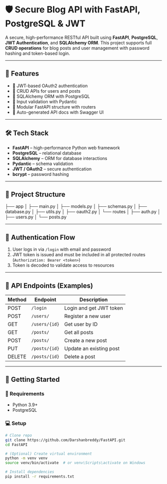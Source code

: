 # 🛡️ Secure Blog API with FastAPI, PostgreSQL & JWT

A secure, high-performance RESTful API built using **FastAPI**, **PostgreSQL**, **JWT Authentication**, and **SQLAlchemy ORM**. This project supports full **CRUD operations** for blog posts and user management with password hashing and token-based login.

---

## 🚀 Features

- 🔐 JWT-based OAuth2 authentication
- 🔄 CRUD APIs for users and posts
- 🧾 SQLAlchemy ORM with PostgreSQL
- 🧪 Input validation with Pydantic
- 📂 Modular FastAPI structure with routers
- 📑 Auto-generated API docs with Swagger UI

---

## 🛠️ Tech Stack

- **FastAPI** – high-performance Python web framework
- **PostgreSQL** – relational database
- **SQLAlchemy** – ORM for database interactions
- **Pydantic** – schema validation
- **JWT / OAuth2** – secure authentication
- **bcrypt** – password hashing

---

## 📁 Project Structure

├── app
│ ├── main.py
│ ├── models.py
│ ├── schemas.py
│ ├── database.py
│ ├── utils.py
│ ├── oauth2.py
│ └── routes
│ ├── auth.py
│ ├── users.py
│ └── posts.py

---

## 🔐 Authentication Flow

1. User logs in via `/login` with email and password
2. JWT token is issued and must be included in all protected routes (`Authorization: Bearer <token>`)
3. Token is decoded to validate access to resources

---

## 🧪 API Endpoints (Examples)

| Method | Endpoint        | Description              |
|--------|------------------|--------------------------|
| POST   | `/login`         | Login and get JWT token  |
| POST   | `/users/`        | Register a new user      |
| GET    | `/users/{id}`    | Get user by ID           |
| GET    | `/posts/`        | Get all posts            |
| POST   | `/posts/`        | Create a new post        |
| PUT    | `/posts/{id}`    | Update an existing post  |
| DELETE | `/posts/{id}`    | Delete a post            |

---

## 🧰 Getting Started

### 🔧 Requirements
- Python 3.9+
- PostgreSQL

### 💻 Setup

```bash
# Clone repo
git clone https://github.com/Darshanbreddy/FastAPI.git
cd FastAPI

# (Optional) Create virtual environment
python -m venv venv
source venv/bin/activate  # or venv\Scripts\activate on Windows

# Install dependencies
pip install -r requirements.txt
